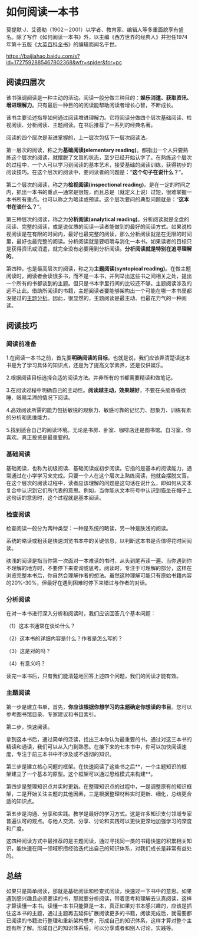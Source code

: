# 如何阅读一本书

莫提默·J．艾德勒（1902－2001）以学者、教育家、编辑人等多重面貌享有盛名。除了写作《如何阅读一本书》外，以主编《西方世界的经典人》并担任1974年第十五版《[大英百科全书](https://baike.baidu.com/item/大英百科全书/399861?fromModule=lemma_inlink)》的编辑而闻名于世。

https://baijiahao.baidu.com/s?id=1727592885467802368&wfr=spider&for=pc

## 阅读四层次

该书强调阅读是一种主动的活动。阅读一般分做三种目的：**娱乐消遣、获取资讯、增进理解力**。只有最后一种目的的阅读能帮助阅读者增长心智，不断成长。

该书主要论述指导如何通过阅读增进理解力。它将阅读分做四个层次基础阅读、检视阅读、分析阅读、主题阅读。在书后推荐了一系列的经典名著。

阅读的四个层次是渐进掌握的，上一层次包括下一层次阅读法。

第一层次的阅读，称之为**基础阅读(elementary reading)**。都指出一个人只要熟练这个层次的阅读，就摆脱了文盲的状态，至少已经开始认字了。在熟练这个层次的过程中，一个人可以学习到阅读的基本艺术，接受基础的阅读训练，获得初步的阅读技巧。在这个层次的阅读中，要问读者的问题是：“**这个句子在说什么？**”。

第二个层次的阅读，称之为**检视阅读(inspectional reading)**。是在一定的时间之内，抓出一本书的重点—通常是很短，而且总是（就定义上说）过短，很难掌握一本书所有重点。也可以称之为略读或预读。这个层次要问的典型问题就是：“**这本书在谈什么？**”。

第三种层次的阅读，称之为**分析阅读(analytical reading)**。分析阅读就是全盘的阅读、完整的阅读，或是说优质的阅读—读者能做到的最好的阅读方式。如果说检视阅读是在有限的时间内，最好也最完整的阅读，那么分析阅读就是在无限的时间里，最好也最完整的阅读。分析阅读就是要咀嚼与消化一本书。如果读者的目标只是获得资讯或消遣，就完全没有必要用到分析阅读。**分析阅读就是特别在追寻理解的**。

第四种，也是最高层次的阅读，称之为**主题阅读(syntopical reading)**。在做主题阅读时，阅读者会读很多书，而不是一本书，并列举出这些书之间相关之处，提出一个所有的书都谈到的主题。但只是书本字里行间的比较还不够。主题阅读涉及的远不止此。借助所阅读的书籍，主题阅读者要能够架构出一个可能在哪一本书里都没提过的[主题分析](https://baike.baidu.com/item/主题分析/22994381?fromModule=lemma_inlink)。因此，很显然的，主题阅读是最主动、也最花力气的一种阅读。

## 阅读技巧

### 阅读前准备

1.在阅读一本书之前，首先要**明确阅读的目标**。也就是说，我们应该弄清楚读这本书是为了学习具体的知识点，还是为了提高文学素养，还是仅供娱乐。

2.根据阅读目标选择合适的阅读方法。并非所有的书都需要精读和做笔记。

3.在阅读过程中明确自己的主动性。**阅读越主动，效果越好**，不要在头脑昏昏欲睡、眼睛呆滞的情况下阅读。

4.高效阅读所需的能力包括敏锐的观察力、敏感可靠的记忆力、想象力、训练有素的分析和思维能力。

5.找到适合自己的阅读环境。无论是书房、卧室、咖啡店还是图书馆。自习室，你喜欢。真正投资是最重要的。

### 基础阅读

基础阅读，也称为初级阅读、基础阅读或初步阅读。它指的是基本的阅读能力，通常通过在小学学习来完成。只要一个人在这个层次上熟练阅读，他就会摆脱文盲。在这个层次的阅读过程中，读者应该理解的问题是这句话在说什么，即如何从文本复合中认识到它们所代表的意思。例如，当你能从文本符号中认识到猫坐在帽子上这句话的意思时，这个过程就是基本阅读。

### 检查阅读

检查阅读一般分为两种类型：一种是系统的略读，另一种是肤浅的阅读。

系统的略读或粗读是快速浏览书本中的关键信息，以判断这本书是否值得花时间阅读。

肤浅的阅读是指当你第一次面对一本难读的书时，从头到尾再读一遍。当你遇到你不理解的地方时，不要停下来查询或思考。阅读时，专注于可理解的部分，这样在浏览完整本书后，你自然会理解作者的想法。虽然这种理解可能只有原始书籍内容的20%-30%，但最好在遇到困难时停下来错过与作者的对话。

### 分析阅读

在对一本书进行深入分析和阅读时，我们应该回答几个基本问题：

（1）这本书通常在谈论什么？

（2）这本书的详细内容是什么？作者是怎么写的？

（3）这是对的吗？

（4）有意义吗？

读完一本书后，只有我们能清楚地回答上述四个问题，我们的阅读才能有效。

### 主题阅读

第一步是建立书单，首先，**你应该根据你想学习的主题确定你想读的书目**。您可以参考图书馆目录、专家建议和书目索引。

第二步，快速阅读。

拿到这本书后，通过简单的泛读，找出三本你认为最重要的书。通过对这三本书的精读和通读，我们可以从入门到熟悉。在接下来的七本书中，你可以加快阅读速度，专注于前三本书中不涉及或不透彻的知识。

第三步是建立核心问题的框架。在快速阅读了这些书之后**，一个主题知识的框架建立了一个基本的原型。这个框架可以通过思维模式来构建**。

第四步是整理知识点并实时更新。在整理知识点的过程中，一是调整原有的知识框架，二是开始关注主题的其他因素，三是根据整理材料实时更新、细化，总结更合适的知识点。

第五步是沟通、分享和实践。教学是最好的学习方式。这是许多知识支付领域专家普遍认可的观点。与他人交流、分享、讨论和实践可以更快更深地加强学习的深度和广度。

这四种阅读方式中最推荐的是主题阅读，通过寻找同一类的书籍快速的积累相关知识，能快速在同一领域积攒经验迭代出自己的知识体系，对我们成长是非常有益处的。

## 总结

如果只是简单阅读，那就是基础阅读和检查式阅读，快速过一下书中的意思。如果遇到感兴趣且必须要读的书，那就要分析阅读，带着思考和理解去认真阅读，这样才算读懂一本书。读懂一本书只能算是一本，真正如果对书本感兴趣的，应该是抓住这本书的主题，通过主题再去延伸扩展阅读更多的书籍，阅读完成后，就需要都已阅读的书籍进行整理和重新架构思考，形成自己的知识体系，这样才算对整个主题有所了解。形成自己的知识体系后，可以分享或者和别人讨论，实践等。

